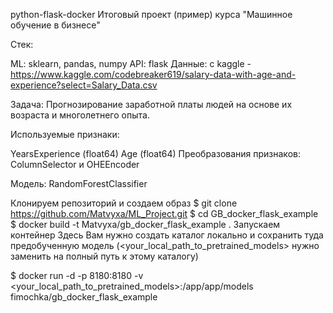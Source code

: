 python-flask-docker
Итоговый проект (пример) курса "Машинное обучение в бизнесе"

Стек:

ML: sklearn, pandas, numpy API: flask Данные: с kaggle - https://www.kaggle.com/codebreaker619/salary-data-with-age-and-experience?select=Salary_Data.csv

Задача: Прогнозирование заработной платы людей на основе их возраста и многолетнего опыта.

Используемые признаки:

YearsExperience (float64)
Age (float64)
Преобразования признаков: ColumnSelector и OHEEncoder

Модель: RandomForestClassifier

Клонируем репозиторий и создаем образ
$ git clone https://github.com/Matvyxa/ML_Project.git
$ cd GB_docker_flask_example
$ docker build -t Matvyxa/gb_docker_flask_example .
Запускаем контейнер
Здесь Вам нужно создать каталог локально и сохранить туда предобученную модель (<your_local_path_to_pretrained_models> нужно заменить на полный путь к этому каталогу)

$ docker run -d -p 8180:8180  -v <your_local_path_to_pretrained_models>:/app/app/models fimochka/gb_docker_flask_example

